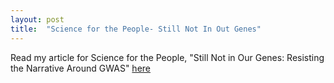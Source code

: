 ```yaml
---
layout: post
title:  "Science for the People- Still Not In Out Genes"
---
```

Read my article for Science for the People, "Still Not in Our Genes: Resisting the Narrative Around GWAS" [here](https://magazine.scienceforthepeople.org/vol23-3-bio-politics/genetic-basis-genome-wide-association-studies-risk/)
